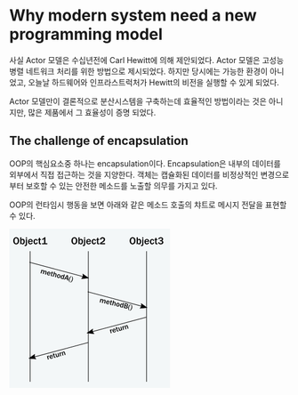 # Why modern system need a new programming model

사실 Actor 모델은 수십년전에 Carl Hewitt에 의해 제안되었다. Actor 모델은 고성능 병렬 네트워크 처리를 위한 방법으로 제시되었다.
하지만 당시에는 가능한 환경이 아니었고, 오늘날 하드웨어와 인프라스트럭처가 Hewitt의 비전을 실행할 수 있게 되었다.

Actor 모델만이 결론적으로 분산시스템을 구축하는데 효율적인 방법이라는 것은 아니지만, 많은 제품에서 그 효율성이 증명 되었다.


## The challenge of encapsulation

OOP의 핵심요소중 하나는 encapsulation이다. Encapsulation은 내부의 데이터를 외부에서 직접 접근하는 것을 지양한다.
객체는 캡슐화된 데이터를 비정상적인 변경으로부터 보호할 수 있는 안전한 메소드를 노출할 의무를 가지고 있다.

OOP의 런타임시 행동을 보면 아래와 같은 메소드 호출의 챠트로 메시지 전달을 표현할 수 있다.


![Image01](Sample01_Image01.png)

